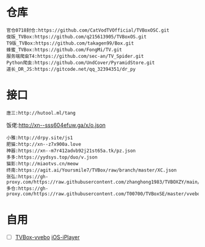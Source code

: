 # 仓库
```
官仓0718封仓:https://github.com/CatVodTVOfficial/TVBoxOSC.git
俊版_TVBox:https://github.com/q215613905/TVBoxOS.git
T9版_TVBox:https://github.com/takagen99/Box.git
蜂蜜_TVBox:https://github.com/FongMi/TV.git
服务端爬虫T4:https://github.com/sec-an/TV_Spider.git
Python爬虫:https://github.com/UndCover/PyramidStore.git
道长_DR_JS:https://gitcode.net/qq_32394351/dr_py
```
# 接口
```
唐三:http://hutool.ml/tang
```
饭佬:http://xn--sss604efuw.ga/x/o.json
```
小雅:http://drpy.site/js1
肥猫:http://xn--z7x900a.love
神器:https://xn--m7r412advb92j21st65a.tk/pz.json
多多:https://yydsys.top/duo/v.json
猫影:http://miaotvs.cn/meow
终南:https://agit.ai/Yoursmile7/TVBox/raw/branch/master/XC.json
张弘:https://gh-proxy.com/https://raw.githubusercontent.com/zhanghong1983/TVBOXZY/main/tvbox.json
多仓:https://gh-proxy.com/https://raw.githubusercontent.com/T00700/TVBoxSE/master/vvebo_more.json
```
# 自用
- [ ] [TVBox-vvebo](https://gh-proxy.com/https://raw.githubusercontent.com/T00700/TVBoxSE/master/vvebo.json) [iOS-iPlayer](https://gh-proxy.com/https://raw.githubusercontent.com/T00700/TVBoxSE/master/iPlayer.json)
